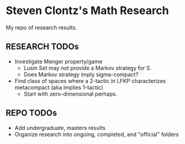 # Steven Clontz's Math Research

My repo of research results.

## RESEARCH TODOs

* Investigate Menger property/game
    * Lusin Set may not provide a Markov strategy for S.
    * Does Markov strategy imply sigma-compact?
* Find class of spaces where a 2-tactic in LFKP characterizes metacompact (aka implies 1-tactic)
    * Start with zero-dimensional perhaps.

## REPO TODOs

* Add undergraduate, masters results
* Organize research into ongoing, completed, and "official" folders
